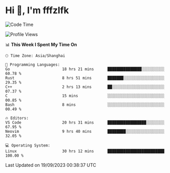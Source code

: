 # Hi 👋, I'm fffzlfk

<!--START_SECTION:waka-->
![Code Time](http://img.shields.io/badge/Code%20Time-430%20hrs%2021%20mins-blue)

![Profile Views](http://img.shields.io/badge/Profile%20Views-0-blue)

📊 **This Week I Spent My Time On** 

```text
🕑︎ Time Zone: Asia/Shanghai

💬 Programming Languages: 
Go                       18 hrs 21 mins      ███████████████░░░░░░░░░░   60.78 % 
Rust                     8 hrs 51 mins       ███████░░░░░░░░░░░░░░░░░░   29.35 % 
C++                      2 hrs 13 mins       ██░░░░░░░░░░░░░░░░░░░░░░░   07.37 % 
C                        15 mins             ░░░░░░░░░░░░░░░░░░░░░░░░░   00.85 % 
Bash                     8 mins              ░░░░░░░░░░░░░░░░░░░░░░░░░   00.49 % 

🔥 Editors: 
VS Code                  20 hrs 31 mins      █████████████████░░░░░░░░   67.95 % 
Neovim                   9 hrs 40 mins       ████████░░░░░░░░░░░░░░░░░   32.05 % 

💻 Operating System: 
Linux                    30 hrs 12 mins      █████████████████████████   100.00 % 
```


 Last Updated on 19/09/2023 00:38:37 UTC
<!--END_SECTION:waka-->
